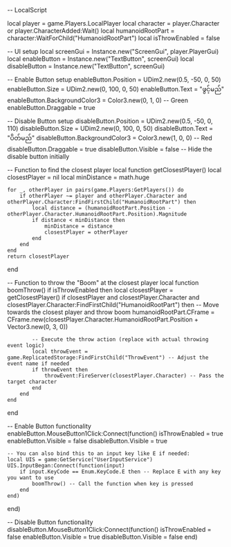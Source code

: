 -- LocalScript

local player = game.Players.LocalPlayer
local character = player.Character or player.CharacterAdded:Wait()
local humanoidRootPart = character:WaitForChild("HumanoidRootPart")
local isThrowEnabled = false

-- UI setup
local screenGui = Instance.new("ScreenGui", player.PlayerGui)
local enableButton = Instance.new("TextButton", screenGui)
local disableButton = Instance.new("TextButton", screenGui)

-- Enable Button setup
enableButton.Position = UDim2.new(0.5, -50, 0, 50)
enableButton.Size = UDim2.new(0, 100, 0, 50)
enableButton.Text = "ဖွင့်မည်"
enableButton.BackgroundColor3 = Color3.new(0, 1, 0) -- Green
enableButton.Draggable = true

-- Disable Button setup
disableButton.Position = UDim2.new(0.5, -50, 0, 110)
disableButton.Size = UDim2.new(0, 100, 0, 50)
disableButton.Text = "ပိတ်မည်"
disableButton.BackgroundColor3 = Color3.new(1, 0, 0) -- Red
disableButton.Draggable = true
disableButton.Visible = false -- Hide the disable button initially

-- Function to find the closest player
local function getClosestPlayer()
    local closestPlayer = nil
    local minDistance = math.huge

    for _, otherPlayer in pairs(game.Players:GetPlayers()) do
        if otherPlayer ~= player and otherPlayer.Character and otherPlayer.Character:FindFirstChild("HumanoidRootPart") then
            local distance = (humanoidRootPart.Position - otherPlayer.Character.HumanoidRootPart.Position).Magnitude
            if distance < minDistance then
                minDistance = distance
                closestPlayer = otherPlayer
            end
        end
    end
    return closestPlayer
end

-- Function to throw the "Boom" at the closest player
local function boomThrow()
    if isThrowEnabled then
        local closestPlayer = getClosestPlayer()
        if closestPlayer and closestPlayer.Character and closestPlayer.Character:FindFirstChild("HumanoidRootPart") then
            -- Move towards the closest player and throw boom
            humanoidRootPart.CFrame = CFrame.new(closestPlayer.Character.HumanoidRootPart.Position + Vector3.new(0, 3, 0))
            
            -- Execute the throw action (replace with actual throwing event logic)
            local throwEvent = game.ReplicatedStorage:FindFirstChild("ThrowEvent") -- Adjust the event name if needed
            if throwEvent then
                throwEvent:FireServer(closestPlayer.Character) -- Pass the target character
            end
        end
    end
end

-- Enable Button functionality
enableButton.MouseButton1Click:Connect(function()
    isThrowEnabled = true
    enableButton.Visible = false
    disableButton.Visible = true

    -- You can also bind this to an input key like E if needed:
    local UIS = game:GetService("UserInputService")
    UIS.InputBegan:Connect(function(input)
        if input.KeyCode == Enum.KeyCode.E then -- Replace E with any key you want to use
            boomThrow() -- Call the function when key is pressed
        end
    end)
end)

-- Disable Button functionality
disableButton.MouseButton1Click:Connect(function()
    isThrowEnabled = false
    enableButton.Visible = true
    disableButton.Visible = false
end)
